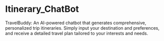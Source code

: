# Itinerary_ChatBot
TravelBuddy: An AI-powered chatbot that generates comprehensive, personalized trip itineraries. Simply input your destination and preferences, and receive a detailed travel plan tailored to your interests and needs.

